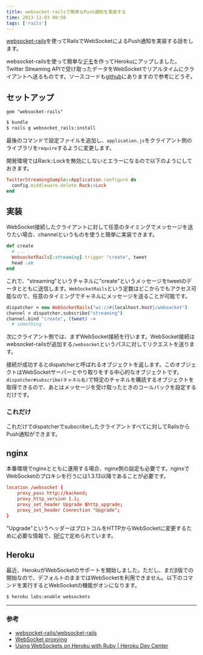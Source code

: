 ```yaml
---
title: websocket-railsで簡単なPush通知を実装する
time: 2013-12-03 00:58
tags: ['rails']
---
```



[websocket-rails](https://github.com/websocket-rails/websocket-rails)を使ってRailsでWebSocketによるPush通知を実装する話をします。

websocket-railsを使って簡単な[デモ](http://naoty-timeline.herokuapp.com/)を作ってHerokuにアップしました。Twitter Streaming APIで受け取ったデータをWebSocketでリアルタイムにクライアントへ送るものです。ソースコードも[github](https://github.com/naoty/twitter_streaming_sample)にありますので参考にどうぞ。

## セットアップ

```rb:Gemfile
gem "websocket-rails"
```

```bash
$ bundle
$ rails g websocket_rails:install
```

最後のコマンドで設定ファイルを追加し、`application.js`をクライアント側のライブラリを`require`するように変更します。

開発環境ではRack::Lockを無効にしないとエラーになるので以下のようにしておきます。

```rb:config/environments/development.rb
TwitterStreamingSample::Application.configure do
  config.middleware.delete Rack::Lock
end
```

## 実装

WebSocket接続したクライアントに対して任意のタイミングでメッセージを送りたい場合、channelというものを使うと簡単に実装できます。

```ruby:streamings_controller.rb
def create
  # ...
  WebsocketRails[:streaming].trigger "create", tweet
  head :ok
end
```

これで、"streaming"というチャネルに"create"というメッセージをtweetのデータとともに送信します。`WebSocketRails`という定数はどこからでもアクセス可能なので、任意のタイミングでチャネルにメッセージを送ることが可能です。

```coffee:streamings.js.coffee
dispatcher = new WebSocketRails("ws://#{localhost.host}/websocket")
channel = dispatcher.subscribe("streaming")
channel.bind "create", (tweet) ->
  # something
```

次にクライアント側では、まずWebSocket接続を行います。WebSocket接続はwebsocket-railsが追加する`/websocket`というパスに対してリクエストを送ります。

接続が成功するとdispatcherと呼ばれるオブジェクトを返します。このオブジェクトはWebSocketサーバーとやり取りをする中心的なオブジェクトです。`dispatcher#subscribe(チャネル名)`で特定のチャネルを購読するオブジェクトを取得できるので、あとはメッセージを受け取ったときのコールバックを設定するだけです。

### これだけ

これだけでdispatcherでsubscribeしたクライアントすべてに対してRailsからPush通知ができます。

## nginx

本番環境でnginxとともに運用する場合、nginx側の設定も必要です。nginxでWebSocketのプロキシを行うには1.3.13以降であることが必要です。

```nginx:nginx.conf
location /websocket {
	proxy_pass http://backend;
	proxy_http_version 1.1;
	proxy_set_header Upgrade $http_upgrade;
	proxy_set_header Connection "Upgrade";
}
```

"Upgrade"というヘッダーはプロトコルをHTTPからWebSocketに変更するために必要な情報で、[RFC](http://tools.ietf.org/html/rfc6455#section-1.3)で定められています。

## Heroku

最近、HerokuがWebSocketのサポートを開始しました。ただし、まだβ版での開始なので、デフォルトのままではWebSocketを利用できません。以下のコマンドを実行するとWebSocketの機能がオンになります。

```bash
$ heroku labs:enable websockets
```

---

### 参考

- [websocket-rails/websocket-rails](https://github.com/websocket-rails/websocket-rails)
- [WebSocket proxying](http://nginx.org/en/docs/http/websocket.html)
- [Using WebSockets on Heroku with Ruby | Heroku Dev Center](https://devcenter.heroku.com/articles/ruby-websockets)
